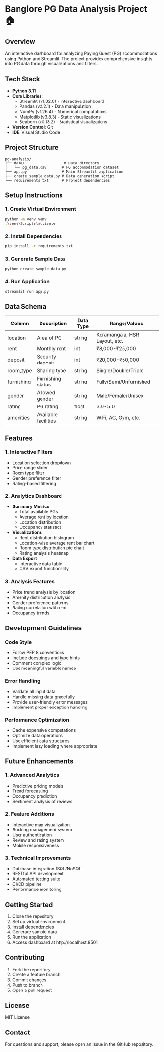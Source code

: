 # Banglore PG Data Analysis Project 🏠

## Overview
An interactive dashboard for analyzing Paying Guest (PG) accommodations using Python and Streamlit. The project provides comprehensive insights into PG data through visualizations and filters.

## Tech Stack
- **Python 3.11**
- **Core Libraries**:
  - Streamlit (v1.32.0) - Interactive dashboard
  - Pandas (v2.2.1) - Data manipulation
  - NumPy (v1.26.4) - Numerical computations
  - Matplotlib (v3.8.3) - Static visualizations
  - Seaborn (v0.13.2) - Statistical visualizations
- **Version Control**: Git
- **IDE**: Visual Studio Code

## Project Structure
```
pg-analysis/
├── data/                  # Data directory
│   └── pg_data.csv       # PG accommodation dataset
├── app.py                # Main Streamlit application
├── create_sample_data.py # Data generation script
└── requirements.txt      # Project dependencies
```

## Setup Instructions

### 1. Create Virtual Environment
```bash
python -m venv venv
.\venv\Scripts\activate
```

### 2. Install Dependencies
```bash
pip install -r requirements.txt
```

### 3. Generate Sample Data
```bash
python create_sample_data.py
```

### 4. Run Application
```bash
streamlit run app.py
```

## Data Schema

| Column | Description | Data Type | Range/Values |
|--------|-------------|-----------|--------------|
| location | Area of PG | string | Koramangala, HSR Layout, etc. |
| rent | Monthly rent | int | ₹8,000-₹25,000 |
| deposit | Security deposit | int | ₹20,000-₹50,000 |
| room_type | Sharing type | string | Single/Double/Triple |
| furnishing | Furnishing status | string | Fully/Semi/Unfurnished |
| gender | Allowed gender | string | Male/Female/Unisex |
| rating | PG rating | float | 3.0-5.0 |
| amenities | Available facilities | string | WiFi, AC, Gym, etc. |

## Features

### 1. Interactive Filters
- Location selection dropdown
- Price range slider
- Room type filter
- Gender preference filter
- Rating-based filtering

### 2. Analytics Dashboard
- **Summary Metrics**
  - Total available PGs
  - Average rent by location
  - Location distribution
  - Occupancy statistics
- **Visualizations**
  - Rent distribution histogram
  - Location-wise average rent bar chart
  - Room type distribution pie chart
  - Rating analysis heatmap
- **Data Export**
  - Interactive data table
  - CSV export functionality

### 3. Analysis Features
- Price trend analysis by location
- Amenity distribution analysis
- Gender preference patterns
- Rating correlation with rent
- Occupancy trends

## Development Guidelines

### Code Style
- Follow PEP 8 conventions
- Include docstrings and type hints
- Comment complex logic
- Use meaningful variable names

### Error Handling
- Validate all input data
- Handle missing data gracefully
- Provide user-friendly error messages
- Implement proper exception handling

### Performance Optimization
- Cache expensive computations
- Optimize data operations
- Use efficient data structures
- Implement lazy loading where appropriate

## Future Enhancements

### 1. Advanced Analytics
- Predictive pricing models
- Trend forecasting
- Occupancy prediction
- Sentiment analysis of reviews

### 2. Feature Additions
- Interactive map visualization
- Booking management system
- User authentication
- Review and rating system
- Mobile responsiveness

### 3. Technical Improvements
- Database integration (SQL/NoSQL)
- RESTful API development
- Automated testing suite
- CI/CD pipeline
- Performance monitoring

## Getting Started
1. Clone the repository
2. Set up virtual environment
3. Install dependencies
4. Generate sample data
5. Run the application
6. Access dashboard at http://localhost:8501

## Contributing
1. Fork the repository
2. Create a feature branch
3. Commit changes
4. Push to branch
5. Open a pull request

## License
MIT License

## Contact
For questions and support, please open an issue in the GitHub repository.